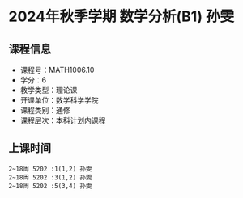 # 2024年秋季学期 数学分析(B1) 孙雯






## 课程信息

- 课程号：MATH1006.10
- 学分：6
- 教学类型：理论课
- 开课单位：数学科学学院
- 课程类别：通修
- 课程层次：本科计划内课程

## 上课时间

```
2~18周 5202 :1(1,2) 孙雯
2~18周 5202 :3(1,2) 孙雯
2~18周 5202 :5(3,4) 孙雯
```

